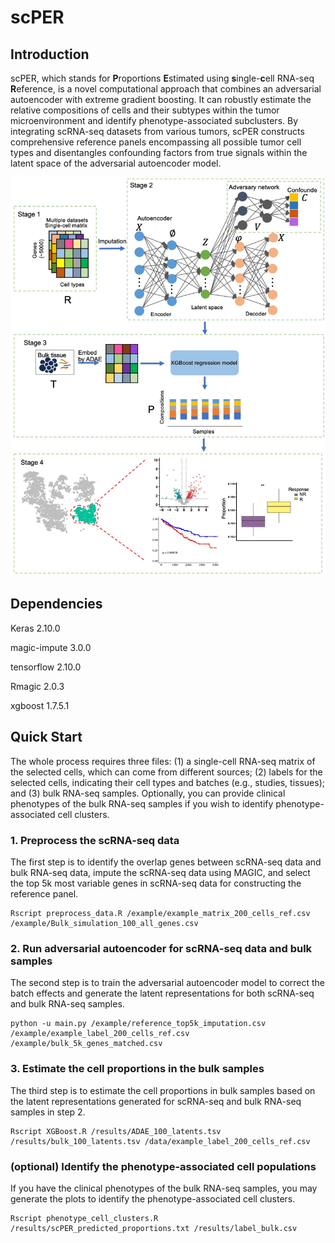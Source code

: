 # scPER
## Introduction
scPER, which stands for **P**roportions **E**stimated using **s**ingle-**c**ell RNA-seq **R**eference, is a novel computational approach that combines an adversarial autoencoder with extreme gradient boosting. It can robustly estimate the relative compositions of cells and their subtypes within the tumor microenvironment and identify phenotype-associated subclusters. By integrating scRNA-seq datasets from various tumors, scPER constructs comprehensive reference panels encompassing all possible tumor cell types and disentangles confounding factors from true signals within the latent space of the adversarial autoencoder model.

<img src="./overview.png" height=10%>

## Dependencies
Keras 2.10.0

magic-impute 3.0.0

tensorflow 2.10.0

Rmagic 2.0.3

xgboost 1.7.5.1

## Quick Start
The whole process requires three files: (1) a single-cell RNA-seq matrix of the selected cells, which can come from different sources; (2) labels for the selected cells, indicating their cell types and batches (e.g., studies, tissues); and (3) bulk RNA-seq samples. Optionally, you can provide clinical phenotypes of the bulk RNA-seq samples if you wish to identify phenotype-associated cell clusters.

### 1. Preprocess the scRNA-seq data
The first step is to identify the overlap genes between scRNA-seq data and bulk RNA-seq data, impute the scRNA-seq data using MAGIC, and select the top 5k most variable genes in scRNA-seq data for constructing the reference panel. 

```
Rscript preprocess_data.R /example/example_matrix_200_cells_ref.csv /example/Bulk_simulation_100_all_genes.csv
```

### 2. Run adversarial autoencoder for scRNA-seq data and bulk samples

The second step is to train the adversarial autoencoder model to correct the batch effects and generate the latent representations for both scRNA-seq and bulk RNA-seq samples. 

```
python -u main.py /example/reference_top5k_imputation.csv  /example/example_label_200_cells_ref.csv  /example/bulk_5k_genes_matched.csv
```
### 3. Estimate the cell proportions in the bulk samples
The third step is to estimate the cell proportions in bulk samples based on the latent representations generated for scRNA-seq and bulk RNA-seq samples in step 2.

```
Rscript XGBoost.R /results/ADAE_100_latents.tsv /results/bulk_100_latents.tsv /data/example_label_200_cells_ref.csv
```
### (optional) Identify the phenotype-associated cell populations
If you have the clinical phenotypes of the bulk RNA-seq samples, you may generate the plots to identify the phenotype-associated cell clusters. 

```
Rscript phenotype_cell_clusters.R /results/scPER_predicted_proportions.txt /results/label_bulk.csv
```
